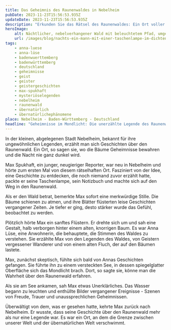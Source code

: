 ```yaml
---
title: Das Geheimnis des Raunenwaldes in Nebelheim
pubDate: 2023-11-23T15:56:53.935Z
updateDate: 2023-11-23T15:56:53.935Z
description: "Erkunden Sie das Rätsel des Raunenwaldes: Ein Ort voller Mystik, wo Max Spukhaft das Unfassbare erlebt."
heroImage:
    alt: Nächtlicher, nebelverhangener Wald mit beleuchtetem Pfad, umgeben von knorrigen Bäumen und einer schemenhaften Figur im Hintergrund.
    url: /images/blog/nachts-ein-mann-mit-einer-taschenlampe-im-dichten-wald.webp
tags:
    - anna-luese
    - anna-lüse
    - badenwuerttemberg
    - badenwürttemberg
    - deutschland
    - geheimnisse
    - geist
    - geister
    - geistergeschichten
    - max-spukhaft
    - mysteriöselegenden
    - nebelheim
    - raunenwald
    - übernatürlich
    - übernatürlichephänomene
place: Nebelheim - Baden-Württemberg - Deutschland
headline: "Geheimnisse im Mondlicht: Die unerzählte Legende des Raunenwaldes in Nebelheim"
---
```


In der kleinen, abgelegenen Stadt Nebelheim, bekannt für ihre ungewöhnlichen Legenden, erzählt man sich Geschichten über den Raunenwald. Ein Ort, so sagen sie, wo die Bäume Geheimnisse bewahren und die Nacht nie ganz dunkel wird.

Max Spukhaft, ein junger, neugieriger Reporter, war neu in Nebelheim und hörte zum ersten Mal von diesem rätselhaften Ort. Fasziniert von der Idee, eine Geschichte zu entdecken, die noch niemand zuvor erzählt hatte, packte er seine Taschenlampe, sein Notizbuch und machte sich auf den Weg in den Raunenwald.

Als er den Wald betrat, bemerkte Max sofort eine merkwürdige Stille. Die Bäume schienen zu atmen, und ihre Blätter flüsterten leise Geschichten vergangener Zeiten. Je tiefer er ging, desto stärker wurde das Gefühl, beobachtet zu werden.

Plötzlich hörte Max ein sanftes Flüstern. Er drehte sich um und sah eine Gestalt, halb verborgen hinter einem alten, knorrigen Baum. Es war Anna Lüse, eine Anwohnerin, die behauptete, die Stimmen des Waldes zu verstehen. Sie erzählte Max von den Legenden des Waldes, von Geistern vergessener Wanderer und von einem alten Fluch, der auf den Bäumen lastete.

Max, zunächst skeptisch, fühlte sich bald von Annas Geschichten gefangen. Sie führte ihn zu einem versteckten See, in dessen spiegelglatter Oberfläche sich das Mondlicht brach. Dort, so sagte sie, könne man die Wahrheit über den Raunenwald erfahren.

Als sie am See ankamen, sah Max etwas Unerklärliches. Das Wasser begann zu leuchten und enthüllte Bilder vergangener Ereignisse - Szenen von Freude, Trauer und unaussprechlichen Geheimnissen.

Überwältigt von dem, was er gesehen hatte, kehrte Max zurück nach Nebelheim. Er wusste, dass seine Geschichte über den Raunenwald mehr als nur eine Legende war. Es war ein Ort, an dem die Grenze zwischen unserer Welt und der übernatürlichen Welt verschwimmt.
